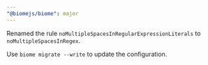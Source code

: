 ```yaml
---
"@biomejs/biome": major
---
```


Renamed the rule `noMultipleSpacesInRegularExpressionLiterals` to `noMultipleSpacesInRegex`.

Use `biome migrate --write` to update the configuration.
